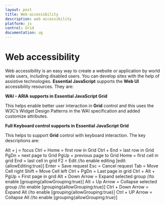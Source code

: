 ```yaml
---
layout: post
title: Web-accessibility
description: web accessibility
platform: js
control: Grid
documentation: ug
---
```


# Web accessibility

Web accessibility is an easy way to create a website or application by world wide users, including disabled users. You can develop sites with the help of assistive technologies. **Essential JavaScript** supports the **Web UI** accessibility resources. They are:

**WAI – ARIA supports in Essential JavaScript Grid**

This helps enable better user interaction in **Grid** control and this uses the W3C’s Widget Design Patterns in the WAI specification and added customize attributes.

**Full Keyboard control supports in Essential JavaScript Grid**

This helps to support **Grid** control with keyboard interaction. The key descriptions are:



Alt + j					= focus
Ctrl + Home				= first row in Grid
Ctrl + End                 = last row in Grid
PgDn					   = next page to Grid
PgUp					   = previous page to Grid
Home					   = first cell in grid
End						= last cell in grid
F2						 = Edit            //to enable editing [edit:{allowEditing:true}]
Enter					  = Save request
Esc						= Cancel request
Tab						= Move Cell right
Shift					  = Move Cell left
Ctrl + PgDn				= Last page in grid
Ctrl + Alt + PgUp		  = First page in grid
Alt + Down Arrow		   = Expand selected group //to enable [grouping{allowGrouping:true}]
Alt + Up Arrow			 = Collapse selected group //to enable [grouping{allowGrouping:true}]
Ctrl + Down Arrow		  = Expand All //to enable [grouping{allowGrouping:true}]
Ctrl + UP Arrow			= Collapse All //to enable [grouping{allowGrouping:true}]





